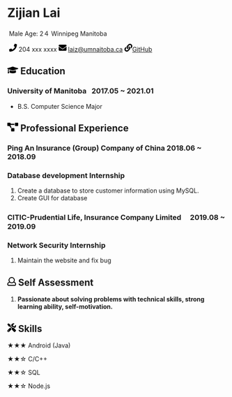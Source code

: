 # 																												          												   Zijian Lai　　　

​																											Male Age: 2４ Winnipeg Manitoba

​																							<img src="resume/phone.svg" width="18px"> 204 xxx xxxx   <img src="resume/email.svg" width="18px"> laiz@umnaitoba.ca <img src="resume/website.svg" width="18px">[GitHub](https://github.com/stonelaiz/stonelaiz.github.io)                                                  



## <img src="resume/education.svg" height="20px"> Education

### University of Manitoba 																							 		2017.05 ~ 2021.01

- B.S. Computer Science Major

## <img src="resume/project.svg" height="20px"> Professional Experience

### Ping An Insurance (Group) Company of China                                                            2018.06 ~ 2018.09

### Database development Internship  

1. Create a database to store customer information using MySQL.
2. Create GUI for database

### CITIC-Prudential Life, Insurance Company Limited                                               　2019.08 ~ 2019.09

### Network Security Internship

1. Maintain the website and fix bug

## <img src="resume/review.svg" height="20px"> Self Assessment

1. **Passionate about solving problems with technical skills, strong learning ability, self-motivation.** 

## <img src="resume/skill.svg" height="20px"> Skills                       

★★★ Android (Java)

★★☆ C/C++

★★☆ SQL

★★☆ Node.js

